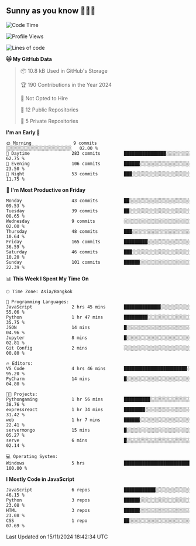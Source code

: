 ## Sunny as you know 🫨🫨👋

<!--START_SECTION:waka-->
![Code Time](http://img.shields.io/badge/Code%20Time-23%20hrs%2024%20mins-blue)

![Profile Views](http://img.shields.io/badge/Profile%20Views-13-blue)

![Lines of code](https://img.shields.io/badge/From%20Hello%20World%20I%27ve%20Written-187.1%20thousand%20lines%20of%20code-blue)

**🐱 My GitHub Data** 

> 📦 10.8 kB Used in GitHub's Storage 
 > 
> 🏆 190 Contributions in the Year 2024
 > 
> 🚫 Not Opted to Hire
 > 
> 📜 12 Public Repositories 
 > 
> 🔑 5 Private Repositories 
 > 
**I'm an Early 🐤** 

```text
🌞 Morning                9 commits           ░░░░░░░░░░░░░░░░░░░░░░░░░   02.00 % 
🌆 Daytime                283 commits         ████████████████░░░░░░░░░   62.75 % 
🌃 Evening                106 commits         ██████░░░░░░░░░░░░░░░░░░░   23.50 % 
🌙 Night                  53 commits          ███░░░░░░░░░░░░░░░░░░░░░░   11.75 % 
```
📅 **I'm Most Productive on Friday** 

```text
Monday                   43 commits          ██░░░░░░░░░░░░░░░░░░░░░░░   09.53 % 
Tuesday                  39 commits          ██░░░░░░░░░░░░░░░░░░░░░░░   08.65 % 
Wednesday                9 commits           ░░░░░░░░░░░░░░░░░░░░░░░░░   02.00 % 
Thursday                 48 commits          ███░░░░░░░░░░░░░░░░░░░░░░   10.64 % 
Friday                   165 commits         █████████░░░░░░░░░░░░░░░░   36.59 % 
Saturday                 46 commits          ███░░░░░░░░░░░░░░░░░░░░░░   10.20 % 
Sunday                   101 commits         ██████░░░░░░░░░░░░░░░░░░░   22.39 % 
```


📊 **This Week I Spent My Time On** 

```text
🕑︎ Time Zone: Asia/Bangkok

💬 Programming Languages: 
JavaScript               2 hrs 45 mins       ██████████████░░░░░░░░░░░   55.06 % 
Python                   1 hr 47 mins        █████████░░░░░░░░░░░░░░░░   35.75 % 
JSON                     14 mins             █░░░░░░░░░░░░░░░░░░░░░░░░   04.96 % 
Jupyter                  8 mins              █░░░░░░░░░░░░░░░░░░░░░░░░   02.81 % 
Git Config               2 mins              ░░░░░░░░░░░░░░░░░░░░░░░░░   00.80 % 

🔥 Editors: 
VS Code                  4 hrs 46 mins       ████████████████████████░   95.20 % 
PyCharm                  14 mins             █░░░░░░░░░░░░░░░░░░░░░░░░   04.80 % 

🐱‍💻 Projects: 
Pythongaming             1 hr 56 mins        ██████████░░░░░░░░░░░░░░░   38.76 % 
expressreact             1 hr 34 mins        ████████░░░░░░░░░░░░░░░░░   31.42 % 
web                      1 hr 7 mins         ██████░░░░░░░░░░░░░░░░░░░   22.41 % 
servermongo              15 mins             █░░░░░░░░░░░░░░░░░░░░░░░░   05.27 % 
serve                    6 mins              █░░░░░░░░░░░░░░░░░░░░░░░░   02.14 % 

💻 Operating System: 
Windows                  5 hrs               █████████████████████████   100.00 % 
```

**I Mostly Code in JavaScript** 

```text
JavaScript               6 repos             ████████████░░░░░░░░░░░░░   46.15 % 
Python                   3 repos             ██████░░░░░░░░░░░░░░░░░░░   23.08 % 
HTML                     3 repos             ██████░░░░░░░░░░░░░░░░░░░   23.08 % 
CSS                      1 repo              ██░░░░░░░░░░░░░░░░░░░░░░░   07.69 % 
```




 Last Updated on 15/11/2024 18:42:34 UTC
<!--END_SECTION:waka-->
